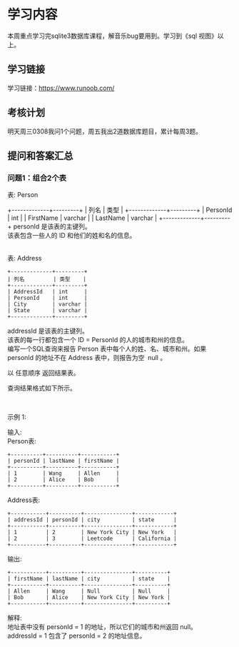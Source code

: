 # 学习内容

本周重点学习完sqlite3数据库课程，解音乐bug要用到。学习到《sql 视图》以上。

## 学习链接

学习链接：https://www.runoob.com/ 

## 考核计划

明天周三0308我问1个问题，周五我出2道数据库题目，累计每周3题。

## 提问和答案汇总

### 问题1：组合2个表
表: Person  

+-------------+---------+
| 列名         | 类型     |
+-------------+---------+
| PersonId    | int     |
| FirstName   | varchar |
| LastName    | varchar |
+-------------+---------+
personId 是该表的主键列。  
该表包含一些人的 ID 和他们的姓和名的信息。  
 

表: Address
```
+-------------+---------+
| 列名         | 类型    |
+-------------+---------+
| AddressId   | int     |
| PersonId    | int     |
| City        | varchar |
| State       | varchar |
+-------------+---------+
```
addressId 是该表的主键列。  
该表的每一行都包含一个 ID = PersonId 的人的城市和州的信息。  
编写一个SQL查询来报告 Person 表中每个人的姓、名、城市和州。如果 personId 的地址不在 Address 表中，则报告为空  null 。  

以 任意顺序 返回结果表。  

查询结果格式如下所示。  

 

示例 1:  

输入:   
Person表:  
```
+----------+----------+-----------+
| personId | lastName | firstName |
+----------+----------+-----------+
| 1        | Wang     | Allen     |
| 2        | Alice    | Bob       |
+----------+----------+-----------+
```
Address表:  
```
+-----------+----------+---------------+------------+
| addressId | personId | city          | state      |
+-----------+----------+---------------+------------+
| 1         | 2        | New York City | New York   |
| 2         | 3        | Leetcode      | California |
+-----------+----------+---------------+------------+
```
输出:   
```
+-----------+----------+---------------+----------+
| firstName | lastName | city          | state    |
+-----------+----------+---------------+----------+
| Allen     | Wang     | Null          | Null     |
| Bob       | Alice    | New York City | New York |
+-----------+----------+---------------+----------+
```
解释:   
地址表中没有 personId = 1 的地址，所以它们的城市和州返回 null。  
addressId = 1 包含了 personId = 2 的地址信息。  


